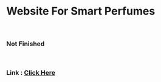 <h1>Website For Smart Perfumes</h1>
<br/>
<h3>Not Finished</h3>
<br/>
<h3>Link : <a href="https://smartperfume.vercel.app">Click Here</a></h3>
